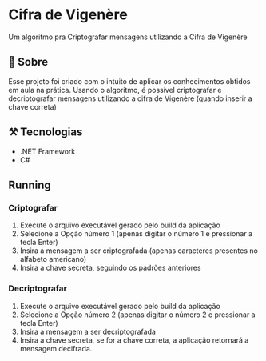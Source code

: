 # Cifra de Vigenère
Um algoritmo pra Criptografar mensagens utilizando a Cifra de Vigenère

## 📖 Sobre
Esse projeto foi criado com o intuito de aplicar os conhecimentos obtidos em aula na prática. Usando o algoritmo, é possível criptografar e decriptografar mensagens utilizando a cifra de Vigenère (quando inserir a chave correta)

## ⚒️ Tecnologias
- .NET Framework
- C#

## Running
### Criptografar
1. Execute o arquivo executável gerado pelo build da aplicação
2. Selecione a Opção número 1 (apenas digitar o número 1 e pressionar a tecla Enter)
3. Insira a mensagem a ser criptografada (apenas caracteres presentes no alfabeto americano)
4. Insira a chave secreta, seguindo os padrões anteriores
### Decriptografar
1. Execute o arquivo executável gerado pelo build da aplicação
2. Selecione a Opção número 2 (apenas digitar o número 2 e pressionar a tecla Enter)
3. Insira a mensagem a ser decriptografada
4. Insira a chave secreta, se for a chave correta, a aplicação retornará a mensagem decifrada.

